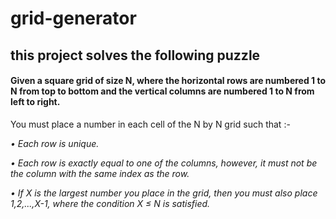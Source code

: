 # grid-generator

## this project solves the following puzzle

#### Given a square grid of size N, where the horizontal rows are numbered 1 to N from top to bottom and the vertical columns are numbered 1 to N from left to right.

You must place a number in each cell of the N by N grid such that :-

*• Each row is unique.*

*• Each row is exactly equal to one of the columns, however, it must not be the column with the same index as the row.*

*• If X is the largest number you place in the grid, then you must also place 1,2,...,X-1, where the condition X ≤ N is satisfied.*
